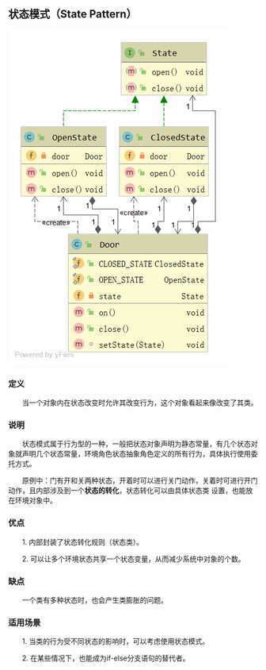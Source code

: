 ## 状态模式（State Pattern）

![状态模式](https://github.com/GRain-long/ddstudy/blob/dev/ddstudy-designpattern/src/main/resources/image/state.png)

### 定义
&emsp;&emsp;当一个对象内在状态改变时允许其改变行为，这个对象看起来像改变了其类。

### 说明

&emsp;&emsp;状态模式属于行为型的一种，一般把状态对象声明为静态常量，有几个状态对象就声明几个状态常量，环境角色状态抽象角色定义的所有行为，具体执行使用委托方式。

&emsp;&emsp;原例中：门有开和关两种状态，开着时可以进行关门动作，关着时可进行开门动作，且内部涉及到一个**状态的转化**，状态转化可以由具体状态类
设置，也能放在环境对象中。

### 优点

&emsp;&emsp;1. 内部封装了状态转化规则（状态类）。

&emsp;&emsp;2. 可以让多个环境状态共享一个状态变量，从而减少系统中对象的个数。

### 缺点

&emsp;&emsp;一个类有多种状态时，也会产生类膨胀的问题。

### 适用场景
&emsp;&emsp;1. 当类的行为受不同状态的影响时，可以考虑使用状态模式。

&emsp;&emsp;2. 在某些情况下，也能成为if-else分支语句的替代者。

